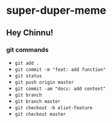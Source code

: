 # super-duper-meme

## Hey Chinnu!

### git commands

- `git add .`
- `git commit -m "feat: add function"`
- `git status`
- `git push origin master`
- `git commit -am "docs: add content"`
- `git branch`
- `git branch master`
- `git checkout -b eliot-feature`
- `git checkout master`

